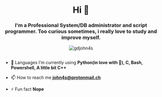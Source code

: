 <h1 align="center">Hi 👋</h1>
<h3 align="center">I'm a Professional System/DB administrator and script programmer.
Too curious sometimes, i really love to study and improve myself.</h3>

<p align="center"> <img src="https://komarev.com/ghpvc/?username=gdjohn4s&label=Profile%20views&color=0e75b6&style=flat" alt="gdjohn4s" /> </p>

##

- 🌱 Languages I’m currently using **Python(in love with 🐍), C, Bash, Powershell, A little bit C++**

- 📫 How to reach me **john4s@protonmail.ch**

- ⚡ Fun fact **Nope**

